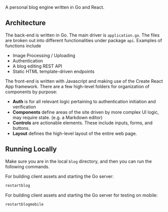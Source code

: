 A personal blog engine written in Go and React. 

## Architecture 
The back-end is written in Go. The main driver is `application.go`. The files are broken out into different functionalities under package `api`. Examples of functions include
- Image Processing / Uploading
- Authentication
- A blog editing REST API
- Static HTML template-driven endpoints

The front-end is written with Javascript and making use of the Create React App framework. There are a few high-level folders for organization of components by purpose:
- **Auth** is for all relevant logic pertaining to authentication initiation and verification
- **Components** define areas of the site driven by more complex UI logic, may require state. (e.g. a Markdown editor)
- **Controls** are actionable elements. These include inputs, forms, and buttons.
- **Layout** defines the high-level layout of the entire web page.

## Running Locally 
Make sure you are in the local `blog` directory, and then you can run the following commands. 

For building client assets and starting the Go server:
```sh
restartblog
```
For building client assets and starting the Go server for testing on mobile: 
```sh
restartblogmobile
```
